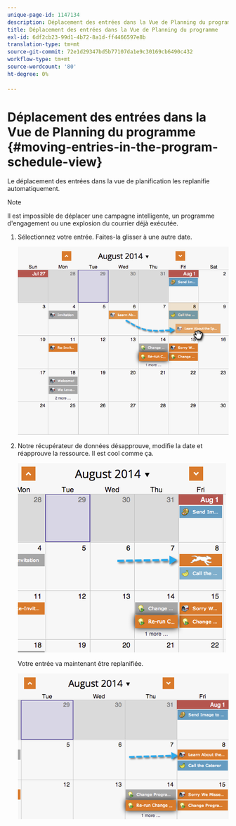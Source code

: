 ```yaml
---
unique-page-id: 1147134
description: Déplacement des entrées dans la Vue de Planning du programme - Marketo Docs - Documentation du produit
title: Déplacement des entrées dans la Vue de Planning du programme
exl-id: 6df2cb23-99d1-4b72-8a1d-ff4466597e8b
translation-type: tm+mt
source-git-commit: 72e1d29347bd5b77107da1e9c30169cb6490c432
workflow-type: tm+mt
source-wordcount: '80'
ht-degree: 0%

---
```


# Déplacement des entrées dans la Vue de Planning du programme {#moving-entries-in-the-program-schedule-view}

Le déplacement des entrées dans la vue de planification les replanifie automatiquement.

>[!NOTE]
>
>Il est impossible de déplacer une campagne intelligente, un programme d&#39;engagement ou une explosion du courrier déjà exécutée.

1. Sélectionnez votre entrée. Faites-la glisser à une autre date.

   ![](assets/image2014-9-18-17-3a47-3a23.png)

1. Notre récupérateur de données désapprouve, modifie la date et réapprouve la ressource. Il est cool comme ça.

   ![](assets/image2014-9-18-17-3a47-3a35.png)

   Votre entrée va maintenant être replanifiée.

   ![](assets/image2014-9-18-17-3a49-3a19.png)
